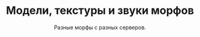 <h1 style="text-align:center">Модели, текстуры и звуки морфов</h1>

<p style="text-align:center">Разные морфы с разных серверов.</p>

<p>&nbsp;</p>

